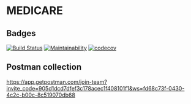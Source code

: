 # MEDICARE

## Badges


[![Build Status](https://travis-ci.org/ogol254/Medicare.svg?branch=develop)](https://travis-ci.org/ogol254/Medicare)  [![Maintainability](https://api.codeclimate.com/v1/badges/097ec4a07b131db7e02a/maintainability)](https://codeclimate.com/github/ogol254/Medicare/maintainability) [![codecov](https://codecov.io/gh/ogol254/Medicare/branch/develop/graph/badge.svg)](https://codecov.io/gh/ogol254/Medicare)

## Postman collection 

https://app.getpostman.com/join-team?invite_code=905d1dcd7dfef3c178acec1f408101f1&ws=fd68c73f-0430-4c2c-b00c-8c519070db68

